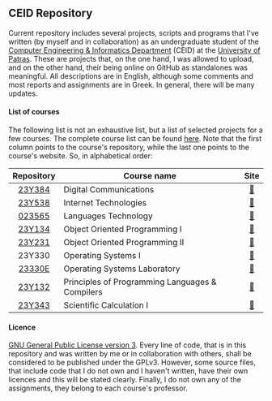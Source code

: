 ## CEID Repository
Current repository includes several projects, scripts and programs that I've written (by myself and in collaboration)
as an undergraduate student of the [Computer Engineering & Informatics Department](https://www.ceid.upatras.gr/)
(CEID) at the [University of Patras](http://www.upatras.gr/). These are projects that, on the one hand, I was allowed
to upload, and on the other hand, their being online on GitHub as standalones was meaningful. All descriptions are in 
English, although some comments and most reports and assignments are in Greek. In general, there will be many updates.

#### List of courses
The following list is not an exhaustive list, but a list of selected projects for a few courses. The complete course
list can be found [here](https://www.ceid.upatras.gr/en/undergraduate/courses). Note that the first column points to
the course's repository, while the last one points to the course's website. So, in alphabetical order:

| Repository | Course name                                               | Site |
|:-------------:| --------------------------------------------------------- |:--------------------------------------:|
| [23Y384](https://github.com/gkffzs/CEID/tree/master/23Y384)      | Digital Communications | [:link:](https://www.ceid.upatras.gr/en/undergraduate/courses/23%CE%A5384) |
| [23Y538](https://github.com/gkffzs/CEID/tree/master/23Y538)      | Internet Technologies | [:link:](https://www.ceid.upatras.gr/en/undergraduate/courses/23%CE%A5538) |
| [023565](https://github.com/gkffzs/CEID/tree/master/023565)      | Languages Technology | [:link:](https://www.ceid.upatras.gr/en/undergraduate/courses/23565) |
| [23Y134](https://github.com/gkffzs/CEID/tree/master/23Y134)      | Object Oriented Programming I | [:link:](https://www.ceid.upatras.gr/en/undergraduate/courses/23%CE%A5134) |
| [23Y231](https://github.com/gkffzs/CEID/tree/master/23Y231)      | Object Oriented Programming II | [:link:](https://www.ceid.upatras.gr/en/undergraduate/courses/23%CE%A5231) |
| 23Y330      | Operating Systems I | [:link:](https://www.ceid.upatras.gr/en/undergraduate/courses/23%CE%A5330) |
| [23330E](https://github.com/gkffzs/CEID/tree/master/23330E)      | Operating Systems Laboratory | [:link:](https://www.ceid.upatras.gr/en/undergraduate/courses/23330%CE%95) |
| [23Y132](https://github.com/gkffzs/CEID/tree/master/23Y132)      | Principles of Programming Languages & Compilers | [:link:](https://www.ceid.upatras.gr/en/undergraduate/courses/23%CE%A5132) |
| [23Y343](https://github.com/gkffzs/CEID/tree/master/23Y343)      | Scientific Calculation I | [:link:](https://www.ceid.upatras.gr/en/undergraduate/courses/23%CE%A5343) |

#### Licence
[GNU General Public License version 3](https://www.gnu.org/licenses/gpl-3.0.en.html). Every line of code, that is in
this repository and was written by me or in collaboration with others, shall be considered to be published under the
GPLv3. However, some source files, that include code that I do not own and I haven't written, have their own licences
and this will be stated clearly. Finally, I do not own any of the assignments, they belong to each course's professor.
